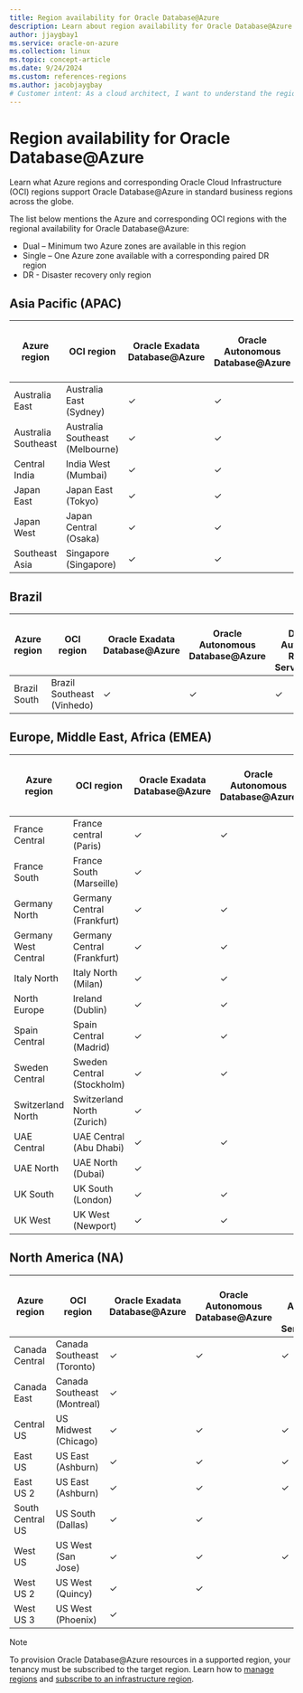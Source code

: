 ```yaml
---
title: Region availability for Oracle Database@Azure
description: Learn about region availability for Oracle Database@Azure.
author: jjaygbay1
ms.service: oracle-on-azure
ms.collection: linux
ms.topic: concept-article
ms.date: 9/24/2024
ms.custom: references-regions
ms.author: jacobjaygbay
# Customer intent: As a cloud architect, I want to understand the regional availability of Oracle Database services on Azure, so that I can plan the deployment of these databases in the appropriate locations for optimal performance and disaster recovery.
---
```


# Region availability for Oracle Database@Azure

Learn what Azure regions and corresponding Oracle Cloud Infrastructure (OCI) regions support Oracle Database@Azure in standard business regions across the globe.

The list below mentions the Azure and corresponding OCI regions with the regional availability for Oracle Database@Azure:

- Dual – Minimum two Azure zones are available in this region
- Single – One Azure zone available with a corresponding paired DR region
- DR - Disaster recovery only region

## Asia Pacific (APAC)

| Azure region   | OCI region   | Oracle Exadata Database@Azure | Oracle Autonomous Database@Azure | Oracle Database Autonomous Recovery Service@Azure | Exadata Database Service on Exascale Infrastructure@Azure | BaseDB | Golden Gate | Regional Availability |
| -------------- | ----------------------- | ----------------------------- | -------------------------------- | -------- |---------|---------|---------|-----|
| Australia East | Australia East (Sydney) | ✓         | ✓      | ✓ | ✓ | Preview available | |  Dual   |
| Australia Southeast | Australia Southeast (Melbourne) | ✓        | ✓ | | |  | |   Single   |
| Central India | India West (Mumbai) | ✓  | ✓ | | | | |   Single   |
| Japan East | Japan East (Tokyo) | ✓         | ✓  | ✓ | ✓ |Preview available | ✓ |   Dual   |
| Japan West | Japan Central (Osaka) | ✓  | ✓ | | | | |   Single   |
| Southeast Asia |Singapore (Singapore) | ✓         | ✓      | ✓ | ✓ | | ✓ |  Dual   |



## Brazil

| Azure region | OCI region                 | Oracle Exadata Database@Azure | Oracle Autonomous Database@Azure | Oracle Database Autonomous Recovery Service@Azure | Exadata Database Service on Exascale Infrastructure@Azure | BaseDB | Golden Gate | Regional Availability |
| ------------ | -------------------------- | ----------------------------- | -------------------------------- | ------------------------------------------------- | --------------------------------------------------------- | ------ | --------------------- |-------|
| Brazil South | Brazil Southeast (Vinhedo) | ✓                             | ✓                                | ✓                                                 | ✓                                                         |    |    | Dual                  |

## Europe, Middle East, Africa (EMEA)

|Azure region |OCI region  | Oracle Exadata Database@Azure | Oracle Autonomous Database@Azure | Oracle Database Autonomous Recovery Service@Azure| Exadata Database Service on Exascale Infrastructure@Azure | BaseDB | Golden Gate | Regional Availability |
|------------|--|--------------------------|------------------------------| ------| ---- | ---- |----|-------|
| France Central       |France central (Paris) | ✓   | ✓ | ✓ | ✓ | | |  Dual |
| France South | France South (Marseille) |  ✓  | | | | | |   Single    |
| Germany North |Germany Central (Frankfurt) | ✓  | ✓ | | | | |   Single    |
| Germany West Central |Germany Central (Frankfurt) |  ✓  | ✓ | ✓ | ✓ | ✓ | ✓ | Dual |
| Italy North | Italy North (Milan)   | ✓   | ✓   | ✓ |  ✓ | ✓ |  | Dual |
| North Europe | Ireland (Dublin) | ✓  | ✓ |   | | | |   Single   |
| Spain Central | 	Spain Central (Madrid) | ✓  | ✓ | | | | |   Dual    |
| Sweden Central | 	Sweden Central (Stockholm) | ✓  | ✓ | | | | |   Dual    |
| Switzerland North | Switzerland North (Zurich) | ✓  |  | | | | |   Single    |
| UAE Central | UAE Central (Abu Dhabi) | ✓  | ✓ | | | | |   Single    |
| UAE North | UAE North (Dubai) | ✓  | | | | | |   Dual    |
| UK South| UK South (London)   | ✓   | ✓   | ✓ | ✓ | ✓ | ✓ | Dual|
| UK West | UK West (Newport)	   | ✓   | ✓  | | ✓ | ✓ |  | Single |


## North America (NA)

| Azure region     | OCI region                 | Oracle Exadata Database@Azure | Oracle Autonomous Database@Azure | Oracle Database Autonomous Recovery Service@Azure | Exadata Database Service on Exascale Infrastructure@Azure | BaseDB     | Golden Gate  | Regional Availability |
| ---------------- | -------------------------- | ----------------------------- | -------------------------------- | ------------------------------------------------- | --------------------------------------------------------- | ----------------- | --------------------- |---------|
| Canada Central   | Canada Southeast (Toronto) | ✓      | ✓   |  ✓  | ✓   | ✓ |  |  Dual |
| Canada East | Canada Southeast (Montreal) | ✓  | | | | | |   Single    |
| Central US       | US Midwest (Chicago)       | ✓       | ✓      | ✓    |  ✓   |    |      | Dual    |
| East US          | US East (Ashburn)          | ✓     | ✓      | ✓      | ✓     | ✓ | ✓ | Dual|
| East US 2        | US East (Ashburn)          | ✓    | ✓         | ✓       |  ✓   |   |  | Dual     |
| South Central US | US South (Dallas)   | ✓     |  ✓        |           |    |   |   | Dual |
| West US          | US West (San Jose)    | ✓    | ✓      | ✓     |     | ✓ |  | Single   |
| West US 2        | US West (Quincy)  | ✓    |   ✓  |     |     |  |  | Single |
| West US 3        | US West (Phoenix)   | ✓   |   |     |    |  |  | Single   |


> [!NOTE]
> To provision Oracle Database@Azure resources in a supported region, your tenancy must be subscribed to the target region. Learn how to [manage regions](https://docs.oracle.com/iaas/Content/Identity/regions/managingregions.htm#Managing_Regions) and [subscribe to an infrastructure region](https://docs.oracle.com/iaas/Content/Identity/regions/To_subscribe_to_an_infrastructure_region.htm#subscribe).
